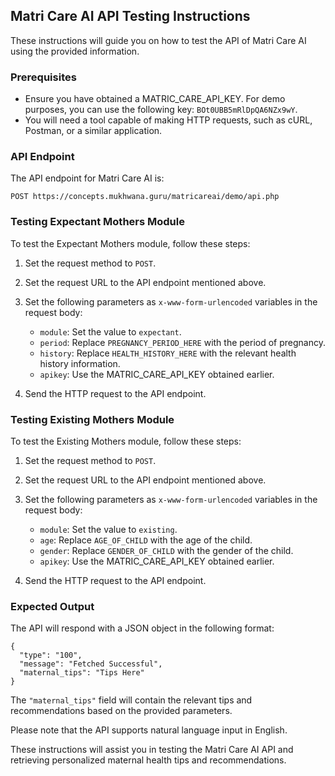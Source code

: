 ## Matri Care AI API Testing Instructions

These instructions will guide you on how to test the API of Matri Care AI using the provided information.

### Prerequisites
- Ensure you have obtained a MATRIC_CARE_API_KEY. For demo purposes, you can use the following key: `BOt0UBB5mRlDpQA6NZx9wY`.
- You will need a tool capable of making HTTP requests, such as cURL, Postman, or a similar application.

### API Endpoint
The API endpoint for Matri Care AI is:
```
POST https://concepts.mukhwana.guru/matricareai/demo/api.php
```

### Testing Expectant Mothers Module
To test the Expectant Mothers module, follow these steps:

1. Set the request method to `POST`.
2. Set the request URL to the API endpoint mentioned above.
3. Set the following parameters as `x-www-form-urlencoded` variables in the request body:
   - `module`: Set the value to `expectant`.
   - `period`: Replace `PREGNANCY_PERIOD_HERE` with the period of pregnancy.
   - `history`: Replace `HEALTH_HISTORY_HERE` with the relevant health history information.
   - `apikey`: Use the MATRIC_CARE_API_KEY obtained earlier.

4. Send the HTTP request to the API endpoint.

### Testing Existing Mothers Module
To test the Existing Mothers module, follow these steps:

1. Set the request method to `POST`.
2. Set the request URL to the API endpoint mentioned above.
3. Set the following parameters as `x-www-form-urlencoded` variables in the request body:
   - `module`: Set the value to `existing`.
   - `age`: Replace `AGE_OF_CHILD` with the age of the child.
   - `gender`: Replace `GENDER_OF_CHILD` with the gender of the child.
   - `apikey`: Use the MATRIC_CARE_API_KEY obtained earlier.

4. Send the HTTP request to the API endpoint.

### Expected Output
The API will respond with a JSON object in the following format:
```
{
  "type": "100",
  "message": "Fetched Successful",
  "maternal_tips": "Tips Here"
}
```
The `"maternal_tips"` field will contain the relevant tips and recommendations based on the provided parameters.

Please note that the API supports natural language input in English.

These instructions will assist you in testing the Matri Care AI API and retrieving personalized maternal health tips and recommendations.
